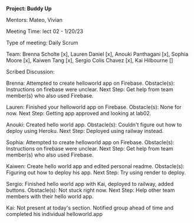 **Project: Buddy Up**

Mentors: Mateo, Vivian

Meeting Time: lect 02 - 1/20/23

Type of meeting: Daily Scrum

Team: Brenna Scholte [x], Lauren Daniel [x], Anouki Panthagani [x], Sophia Moore [x], Kaiwen Tang [x], Sergio Colis Chavez [x], Kai Hilbourne []

Scribed Discussion:

Brenna: Attempted to create helloworld app on Firebase. Obstacle(s): Instructions on firebase were unclear. Next Step: Get help from team member(s) who also used Firebase.

Lauren: Finished your helloworld app on Firebase. Obstacle(s): None for now. Next Step: Getting app approved and looking at lab02.

Anouki: Created hello world app. Obstacle(s): Couldn't figure out how to deploy using Heroku. Next Step: Deployed using railway instead.

Sophia: Attempted to create helloworld app on Firebase. Obstacle(s): Instructions on firebase were unclear. Next Step: Get help from team member(s) who also used Firebase.

Kaiwen: Create hello world app and edited personal readme. Obstacle(s): Figuring out how to deploy his app. Next Step: Try using render to deploy.

Sergio: Finished hello world app with Kai, deployed to railway, added buttons. Obstacle(s): Not stuck right now. Next Step: Help other team members with their hello world app.

Kai: Not present at today's section. Notified group ahead of time and completed his individual helloworld.app